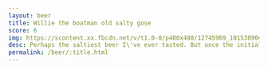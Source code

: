```yaml
---
layout: beer
title: Willie the boatman old salty gose
score: 6
img: https://scontent.xx.fbcdn.net/v/t1.0-0/p480x480/12745969_10153890420683745_2326162512188830203_n.jpg?oh=de439659effdd4e7288b761763937f9a&oe=58CFD239
desc: Perhaps the saltiest beer I\'ve ever tasted. But once the initial salt is gone there\'s a really pleasant flavour without the normal beer bitterness
permalink: /beer/:title.html
---
```

